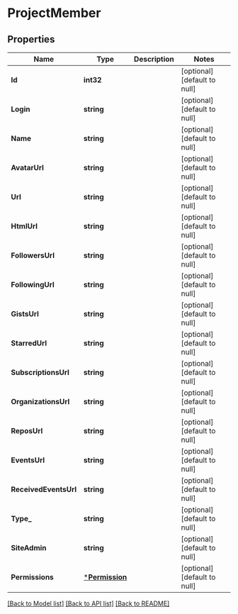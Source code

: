 # ProjectMember

## Properties
Name | Type | Description | Notes
------------ | ------------- | ------------- | -------------
**Id** | **int32** |  | [optional] [default to null]
**Login** | **string** |  | [optional] [default to null]
**Name** | **string** |  | [optional] [default to null]
**AvatarUrl** | **string** |  | [optional] [default to null]
**Url** | **string** |  | [optional] [default to null]
**HtmlUrl** | **string** |  | [optional] [default to null]
**FollowersUrl** | **string** |  | [optional] [default to null]
**FollowingUrl** | **string** |  | [optional] [default to null]
**GistsUrl** | **string** |  | [optional] [default to null]
**StarredUrl** | **string** |  | [optional] [default to null]
**SubscriptionsUrl** | **string** |  | [optional] [default to null]
**OrganizationsUrl** | **string** |  | [optional] [default to null]
**ReposUrl** | **string** |  | [optional] [default to null]
**EventsUrl** | **string** |  | [optional] [default to null]
**ReceivedEventsUrl** | **string** |  | [optional] [default to null]
**Type_** | **string** |  | [optional] [default to null]
**SiteAdmin** | **string** |  | [optional] [default to null]
**Permissions** | [***Permission**](Permission.md) |  | [optional] [default to null]

[[Back to Model list]](../README.md#documentation-for-models) [[Back to API list]](../README.md#documentation-for-api-endpoints) [[Back to README]](../README.md)


